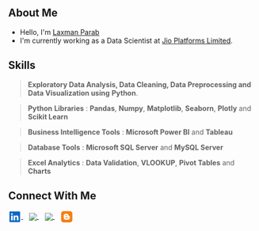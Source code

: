 <h2>About Me</h2>

-  Hello, I'm [Laxman Parab](https://www.linkedin.com/in/laxmanparab25/)
-  I'm currently working as a Data Scientist at [Jio Platforms Limited](https://www.linkedin.com/company/jioplatforms).


<h2> Skills  </h2>

> **Exploratory Data Analysis, Data Cleaning, Data Preprocessing and Data Visualization using** **Python**.

> **Python** **Libraries** : **Pandas**, **Numpy**, **Matplotlib**, **Seaborn**, **Plotly** and **Scikit Learn**

> **Business Intelligence Tools** : **Microsoft Power BI**  and **Tableau**

> **Database Tools** : **Microsoft SQL Server** and  **MySQL Server**  

> **Excel Analytics** : **Data Validation**, **VLOOKUP**, **Pivot Tables** and **Charts**

<h2> Connect With Me </h2>
<p>

<a href="https://www.linkedin.com/in/laxmanparab25/" target="_blank">
  <img align="center" width="26px" src="https://github.com/Laxman-Parab/portfolio/blob/main/Image/Icon/LinkedIn.png"/>
</a> &nbsp;&nbsp;
<a href="https://twitter.com/lakshofficial2" target="_blank">
  <img align="center" width="26px" src="https://brandpalettes.com/wp-content/uploads/2018/02/twitter_logo.png" />
</a> &nbsp;&nbsp;
<a href="https://www.instagram.com/laksh._.official2/" target="_blank">
  <img align="center" width="26px" src="https://brandpalettes.com/wp-content/uploads/2018/10/Instagram.png" />
 </a> &nbsp;&nbsp;
  <a href="https://laxmanparab7.wixsite.com/laksh" target="_blank">
  <img align="center" width="26px" src="https://github.com/Laxman-Parab/portfolio/blob/main/Image/wix.png" />
</p>
